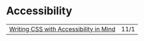# Accessibility

|  |  |
| :--- | :--- |
| [Writing CSS with Accessibility in Mind](https://medium.com/@matuzo/writing-css-with-accessibility-in-mind-8514a0007939) | 11/1 |



